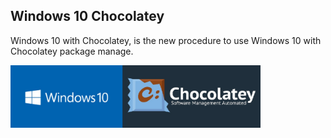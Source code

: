 ## Windows 10 Chocolatey

Windows 10 with Chocolatey, is the new procedure to use Windows 10 with Chocolatey package manage.

<img align="center" src="https://github.com/landex/Windows-10/blob/main/Images/win_and_choco/win_10_choco_20210310_082401.jpg" alt="drawing" width="400"/>
